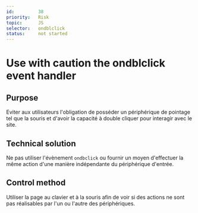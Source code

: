 ```yaml
---
id:         38
priority:   Risk
topic:      JS
selector:   ondblclick
status:     not started
---
```


# Use with caution the ondblclick event handler

## Purpose

Eviter aux utilisateurs l'obligation de posséder un périphérique de pointage tel que la souris et d'avoir la capacité à double cliquer pour interagir avec le site.

## Technical solution

Ne pas utiliser l'évènement `ondbclick` ou fournir un moyen d'effectuer la même action d'une manière indépendante du périphérique d'entrée.

## Control method

Utiliser la page au clavier et à la souris afin de voir si des actions ne sont pas réalisables par l'un ou l'autre des périphériques.